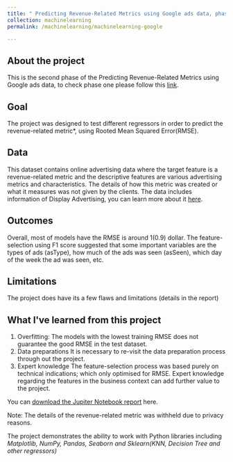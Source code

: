 ```yaml
---
title: " Predicting Revenue-Related Metrics using Google ads data, phase 2"
collection: machinelearning
permalink: /machinelearning/machinelearning-google

---
```

## About the project
  This is the second phase of the Predicting Revenue-Related Metrics using Google ads data, to check phase one please follow this [link](/processing/python).

## Goal
 The project was designed to test different regressors in order to predict the revenue-related metric*, using Rooted Mean Squared Error(RMSE).

## Data
  This dataset contains online advertising data where the target feature is a revenue-related metric and the descriptive features are various advertising metrics and characteristics.
  The details of how this metric was created or what it measures was not given by the clients.
  The data includes information of Display Advertising, you can learn more about it [here](https://support.google.com/google-ads/answer/2567043?hl=en).

## Outcomes
  Overall, most of models have the RMSE is around 1(0.9) dollar. The feature-selection using F1 score suggested that some important variables are the types of ads (asType), how much of the ads was seen (asSeen), which day of the week the ad was seen, etc.

## Limitations
  The project does have its a few flaws and limitations (details in the report)

## What I've learned from this project
  1. Overfitting:
    The models with the lowest training RMSE does not guarantee the good RMSE in the test dataset.
  2. Data preparations
    It is necessary to re-visit the data preparation process through out the project.
  3. Expert knowledge
    The feature-selection process was based purely on technical indications; which only optimised for RMSE. Expert knowledge regarding the features in the business context can add further value to the project.

You can [download the Jupiter Notebook report](https://minhphan88.github.io/assets/mlreport2.pdf) here.

Note: The details of the revenue-related metric was withheld due to privacy reasons.

The project demonstrates the ability to work with Python libraries including *Matplotlib, NumPy, Pandas, Seaborn and Sklearn(KNN, Decision Tree and other regressors)*

